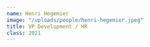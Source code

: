 ```yaml
---
name: Henri Hegemier
image: "/uploads/people/henri-hegemier.jpeg"
title: VP Development / HR
class: 2021
---
```



